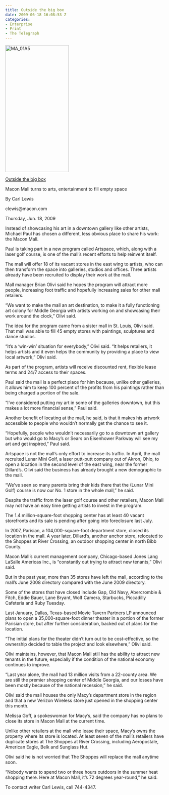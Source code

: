 ```yaml
---
title: Outside the big box
date: 2009-06-18 16:08:53 Z
categories:
- Enterprise
- Print
- The Telegraph
---
```


<p><a href="{{ site.baseurl }}/assets/MA_01A5.jpg"><img class="alignright" title="MA_01A5" src="{{ site.baseurl }}/assets/MA_01A5.jpg" alt="MA_01A5" width="201" height="401" /></a></p>
<p><a href="http://www.macon.com/198/story/751768.html">Outside the big box</a></p>
<p>Macon Mall turns to arts, entertainment to fill empty space</p>
<p>By Carl Lewis</p>
<p>clewis@macon.com</p>
<p>Thursday, Jun. 18, 2009</p>
<p>Instead of showcasing his art in a downtown gallery like other artists, Michael Paul has chosen a different, less obvious place to share his work: the Macon Mall.</p>
<p>Paul is taking part in a new program called Artspace, which, along with a laser golf course, is one of the mall’s recent efforts to help reinvent itself.</p>
<p><!--more-->The mall will offer 18 of its vacant stores in the east wing to artists, who can then transform the space into galleries, studios and offices. Three artists already have been recruited to display their work at the mall.</p>
<p>Mall manager Brian Olivi said he hopes the program will attract more people, increasing foot traffic and hopefully increasing sales for other mall retailers.</p>
<p>“We want to make the mall an art destination, to make it a fully functioning art colony for Middle Georgia with artists working on and showcasing their work around the clock,” Olivi said.</p>
<p>The idea for the program came from a sister mall in St. Louis, Olivi said. That mall was able to fill 45 empty stores with paintings, sculptures and dance studios.</p>
<p>“It’s a ‘win-win’ situation for everybody,” Olivi said. “It helps retailers, it helps artists and it even helps the community by providing a place to view local artwork,” Olivi said.</p>
<p>As part of the program, artists will receive discounted rent, flexible lease terms and 24/7 access to their spaces.</p>
<p>Paul said the mall is a perfect place for him because, unlike other galleries, it allows him to keep 100 percent of the profits from his paintings rather than being charged a portion of the sale.</p>
<p>“I’ve considered putting my art in some of the galleries downtown, but this makes a lot more financial sense,” Paul said.</p>
<p>Another benefit of locating at the mall, he said, is that it makes his artwork accessible to people who wouldn’t normally get the chance to see it.</p>
<p>“Hopefully, people who wouldn’t necessarily go to a downtown art gallery but who would go to Macy’s or Sears on Eisenhower Parkway will see my art and get inspired,” Paul said.</p>
<p>Artspace is not the mall’s only effort to increase its traffic. In April, the mall recruited Lunar Mini Golf, a laser putt-putt company out of Akron, Ohio, to open a location in the second level of the east wing, near the former Dillard’s. Olivi said the business has already brought a new demographic to the mall.</p>
<p>“We’ve seen so many parents bring their kids there that the (Lunar Mini Golf) course is now our No. 1 store in the whole mall,” he said.</p>
<p>Despite the traffic from the laser golf course and other retailers, Macon Mall may not have an easy time getting artists to invest in the program.</p>
<p>The 1.4 million-square-foot shopping center has at least 40 vacant storefronts and its sale is pending after going into foreclosure last July.</p>
<p>In 2007, Parisian, a 104,000-square-foot department store, closed its location in the mall. A year later, Dillard’s, another anchor store, relocated to the Shoppes at River Crossing, an outdoor shopping center in north Bibb County.</p>
<p>Macon Mall’s current management company, Chicago-based Jones Lang LaSalle Americas Inc., is “constantly out trying to attract new tenants,” Olivi said.</p>
<p>But in the past year, more than 35 stores have left the mall, according to the mall’s June 2008 directory compared with the June 2009 directory.</p>
<p>Some of the stores that have closed include Gap, Old Navy, Abercrombie &amp; Fitch, Eddie Bauer, Lane Bryant, Wolf Camera, Starbucks, Piccadilly Cafeteria and Ruby Tuesday.</p>
<p>Last January, Dallas, Texas-based Movie Tavern Partners LP announced plans to open a 35,000-square-foot dinner theater in a portion of the former Parisian store, but after further consideration, backed out of plans for the location.</p>
<p>“The initial plans for the theater didn’t turn out to be cost-effective, so the ownership decided to table the project and look elsewhere,” Olivi said.</p>
<p>Olivi maintains, however, that Macon Mall still has the ability to attract new tenants in the future, especially if the condition of the national economy continues to improve.</p>
<p>“Last year alone, the mall had 13 million visits from a 22-county area. We are still the premier shopping center of Middle Georgia, and our losses have been mostly because of the national recession,” he said.</p>
<p>Olivi said the mall houses the only Macy’s department store in the region and that a new Verizon Wireless store just opened in the shopping center this month.</p>
<p>Melissa Goff, a spokeswoman for Macy’s, said the company has no plans to close its store in Macon Mall at the current time.</p>
<p>Unlike other retailers at the mall who lease their space, Macy’s owns the property where its store is located. At least seven of the mall’s retailers have duplicate stores at The Shoppes at River Crossing, including Aeropostale, American Eagle, Belk and Sunglass Hut.</p>
<p>Olivi said he is not worried that The Shoppes will replace the mall anytime soon.</p>
<p>“Nobody wants to spend two or three hours outdoors in the summer heat shopping there. Here at Macon Mall, it’s 72 degrees year-round,” he said.</p>
<p>To contact writer Carl Lewis, call 744-4347.</p>
